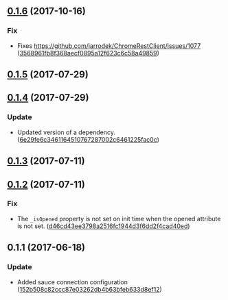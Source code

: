<a name="0.1.6"></a>
## [0.1.6](https://github.com/advanced-rest-client/request-payload-editor-behavior/compare/0.1.4...0.1.6) (2017-10-16)


### Fix

* Fixes https://github.com/jarrodek/ChromeRestClient/issues/1077 ([3568961fb8f368aecf0895a12f623c6c58a49859](https://github.com/advanced-rest-client/request-payload-editor-behavior/commit/3568961fb8f368aecf0895a12f623c6c58a49859))



<a name="0.1.5"></a>
## [0.1.5](https://github.com/advanced-rest-client/request-payload-editor-behavior/compare/0.1.4...0.1.5) (2017-07-29)




<a name="0.1.4"></a>
## [0.1.4](https://github.com/advanced-rest-client/request-payload-editor-behavior/compare/0.1.3...0.1.4) (2017-07-29)


### Update

* Updated version of a dependency.  ([6e29fe6c3461164510767287002c6461225fac0c](https://github.com/advanced-rest-client/request-payload-editor-behavior/commit/6e29fe6c3461164510767287002c6461225fac0c))



<a name="0.1.3"></a>
## [0.1.3](https://github.com/advanced-rest-client/request-payload-editor-behavior/compare/0.1.2...v0.1.3) (2017-07-11)




<a name="0.1.2"></a>
## [0.1.2](https://github.com/advanced-rest-client/request-payload-editor-behavior/compare/0.1.1...v0.1.2) (2017-07-11)


### Fix

* The  `_isOpened` property is not set on init time when the opened attribute is not set. ([d46cd43ee3798a2516fc1944d3f6dd2f4cad40ed](https://github.com/advanced-rest-client/request-payload-editor-behavior/commit/d46cd43ee3798a2516fc1944d3f6dd2f4cad40ed))



<a name="0.1.1"></a>
## 0.1.1 (2017-06-18)


### Update

* Added sauce connection configuration ([152b508c82ccc87e03262db4b63bfeb633d8ef12](https://github.com/advanced-rest-client/request-payload-editor-behavior/commit/152b508c82ccc87e03262db4b63bfeb633d8ef12))



